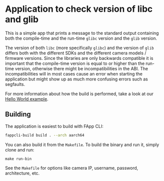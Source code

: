 # Application to check version of libc and glib

This is a simple app that prints a message to the standard output containing both the compile-time and the run-time `glibc` version and the `glib` version.

The version of both `libc` (more specifically `glibc`) and the version of `glib` differs both with the different SDKs and the different camera models / firmware versions. Since the libraries are only backwards compatible it is important that the compile-time version is equal to or higher than the run-time version, otherwise there might be incompatibilities in the ABI. The incompatibilities will in most cases cause an error when starting the application but might show up as much more confusing errors such as segfaults.

For more information about how the build is performed, take a look at our [Hello World example](../hello_world/).

## Building
The application is easiest to build with FApp CLI:
```bash
fappcli-build build . --arch aarch64
```

You can also build it from the `Makefile`. To build the binary and run it, simply clone and run:
```
make run-bin
```
See the `Makefile` for options like camera IP, username, password, architecture, etc.
